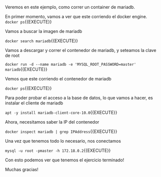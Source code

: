 Veremos en este ejemplo, como correr un container de mariadb.

En primer momento, vamos a ver que este corriendo el docker engine.
`docker ps`{{EXECUTE}}

Vamos a buscar la imagen de mariadb

`docker search mariadb`{{EXECUTE}}

Vamos a descargar y correr el contenedor de mariadb, y seteamos la clave de root

`docker run -d --name mariadb -e 'MYSQL_ROOT_PASSWORD=master' mariadb`{{EXECUTE}}

Vemos que este corriendo el contenedor de mariadb

`docker ps`{{EXECUTE}}

Para poder probar el acceso a la base de datos, lo que vamos a hacer, es instalar el cliente de mariadb

`apt -y install mariadb-client-core-10.0`{{EXECUTE}}

Ahora, necesitamos saber la IP del contenedor

`docker inspect mariadb | grep IPAddress`{{EXECUTE}}

Una vez que tenemos todo lo necesario, nos conectamos

`mysql -u root -pmaster -h 172.18.0.2`{{EXECUTE}}

Con esto podemos ver que tenemos el ejercicio terminado!

Muchas gracias!











